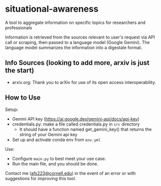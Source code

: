 # situational-awareness
A tool to aggregate information on specific topics for researchers and professionals 

Information is retrieved from the sources relevant to user's request via API call or scraping, then passed to a language model (Google Gemini). The language model summarizes the information into a digestale format. 

## Info Sources (looking to add more, arxiv is just the start)

- arxiv.org: Thank you to arXiv for use of its open access interoperability.

## How to Use 

Setup: 
- Gemini API key (https://ai.google.dev/gemini-api/docs/api-key)
- credentials.py: make a file called credentials.py in `src` directory
    - It should have a function named get_gemini_key() that returns the string of your Gemini api key 
- Set up and activate conda env from `env.yml`

Use: 
- Configure `main.py` to best meet your use case. 
- Run the main file, and you should be done. 

Contact me (afs223@cornell.edu) in the event of an error or with suggestions for improving this tool. 
